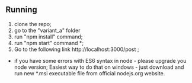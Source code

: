 
## Running

1) clone the repo;
2) go to the "variant_a" folder
3) run "npm install" command;
4) run "npm start" command *;
5) Go to the following link http://localhost:3000/post ;

* if you have some errors with ES6 syntax in node - please upgrade you node version; Easiest way to do that on windows - just download and run new *.msi executable file from official nodejs.org website.
